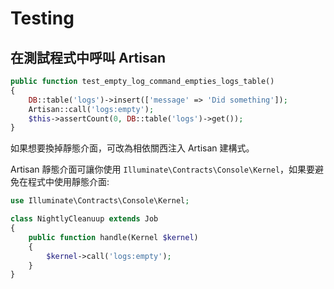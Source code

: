 # Testing

## 在測試程式中呼叫 Artisan

```php
public function test_empty_log_command_empties_logs_table()
{
    DB::table('logs')->insert(['message' => 'Did something']);
    Artisan::call('logs:empty');
    $this->assertCount(0, DB::table('logs')->get());
}
```

如果想要換掉靜態介面，可改為相依關西注入 Artisan 建構式。

Artisan 靜態介面可讓你使用 `Illuminate\Contracts\Console\Kernel`，如果要避免在程式中使用靜態介面:

```php
use Illuminate\Contracts\Console\Kernel;

class NightlyCleanuup extends Job
{
    public function handle(Kernel $kernel)
    {
        $kernel->call('logs:empty');
    }
}
```